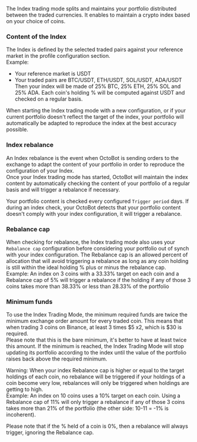 The Index trading mode splits and maintains your portfolio distributed between the traded currencies. It enables 
to maintain a crypto index based on your choice of coins.

### Content of the Index
The Index is defined by the selected traded pairs against your reference market in the 
profile configuration section.  
Example:
- Your reference market is USDT
- Your traded pairs are BTC/USDT, ETH/USDT, SOL/USDT, ADA/USDT
Then your index will be made of 25% BTC, 25% ETH, 25% SOL and 25% ADA. Each coin's holding % will be computed 
against USDT and checked on a regular basis.

When starting the Index trading mode with a new configuration, or if your current portfolio doesn't reflect
the target of the index, your portfolio will automatically be adapted to reproduce the index at the best
accuracy possible.

### Index rebalance
An Index rebalance is the event when OctoBot is sending orders to the exchange to adapt the content of
your portfolio in order to reproduce the configuration of your Index.  
Once your Index trading mode has started, OctoBot will maintain the index content by 
automatically checking the content of your portfolio of a regular basis and will trigger a rebalance
if necessary.

Your portfolio content is checked every configured `Trigger period` days. If during an index check, 
your OctoBot detects that your portfolio content doesn't comply with your index configuration, it will
trigger a rebalance.

### Rebalance cap
When checking for rebalance, the Index trading mode also uses your `Rebalance cap` configuration before
considering your portfolio out of synch with your index configuration.
The Rebalance cap is an allowed percent of allocation that will avoid triggering a rebalance as long as any
coin holding is still within the ideal holding % plus or minus the rebalance cap.  
Example:
An index on 3 coins with a 33.33% target on each coin and a Rebalance cap of 5% will trigger a rebalance if 
the holding if any of those 3 coins takes more than 38.33% or less than 28.33% of the portfolio

### Minimum funds
To use the Index Trading Mode, the minimum required funds are twice the minimum exchange order amount for every 
traded coin. This means that when trading 3 coins on Binance, at least 3 times $5 x2, which is $30 is required.  
Please note that this is the bare minimum, it's better to have at least twice this amount. If the minimum is reached, 
the Index Trading Mode will stop updating its portfolio according to the index until the value of the portfolio 
raises back above the required minimum.


Warning: When your index Rebalance cap is higher or equal to the target holdings of each coin, no rebalance 
will be triggered if your holdings of a coin become very low, rebalances will only be triggered when holdings are 
getting to high.  
Example:
An index on 10 coins uses a 10% target on each coin. Using a Rebalance cap of 11% will only trigger a 
rebalance if any of those 3 coins takes more than 21% of the portfolio (the other side: 10-11 = -1% is incoherent). 

Please note that if the % held of a coin is 0%, then a rebalance will always trigger, ignoring the Rebalance cap.


